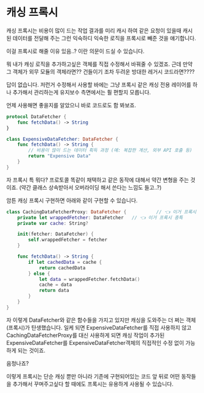 # 캐싱 프록시

캐싱 프록시는 비용이 많이 드는 작업 결과를 미리 캐시 하여 같은 요청이 있을때 캐시 된 데이터를 전달해 주는 그런 익숙하디 익숙한 로직을 프록시로 빼준 것을 얘기합니다.

이걸 프록시로 해줄 이유 있음..?
이란 의문이 드실 수 있습니다.

뭐 내가 캐싱 로직을 추가하고싶은 객체를 직접 수정해서 바꿔줄 수 있겠죠.
근데 만약 그 객체가 외무 모듈의 객체라면?? 건들이기 조차 두려운 방대한 레거시 코드라면????

답이 없습니다. 저런거 수정해서 사용할 바에는 그냥 프록시 같은 캐싱 전용 레이어를 하나 추가해서 관리하는게 유지보수 측면에서는 훨 편할지 모릅니다.

언제 사용해면 좋을지를 알았으니 바로 코드로도 함 봐보죠.

```Swift
protocol DataFetcher {
    func fetchData() -> String
}

class ExpensiveDataFetcher: DataFetcher {
    func fetchData() -> String {
        // 비용이 많이 드는 데이터 획득 과정 (예: 복잡한 계산, 외부 API 호출 등)
        return "Expensive Data"
    }
}

```

자 프록시 특 뭐다? 프로토콜 똑같이 채택하고 같은 동작에 대해서 약간 변형을 주는 것이죠.
(약간 클래스 상속받아서 오버라이딩 해서 쓴다는 느낌도 들고..?)

암튼 캐싱 프록시 구현하면 아래와 같이 구현할 수 있습니다.

```Swift
class CachingDataFetcherProxy: DataFetcher {           // 👈 이거 프록시 종특
    private let wrappedFetcher: DataFetcher   // 👈 이거 프록시 종특
    private var cache: String?

    init(fetcher: DataFetcher) {
        self.wrappedFetcher = fetcher
    }

    func fetchData() -> String {
        if let cachedData = cache {
            return cachedData
        } else {
            let data = wrappedFetcher.fetchData()
            cache = data
            return data
        }
    }
}
```

자 이렇게 DataFetcher와 같은 함수들을 가지고 있지만 캐싱을 도와주는 더 쩌는 객체(프록시)가 탄생했습니다.
일케 되면 ExpensiveDataFetcher를 직접 사용하지 않고 CachingDataFetcherProxy를 대신 사용하게 되면 캐싱 작업이 추가된 ExpensiveDataFetcher를 ExpensiveDataFetcher객체의 직접적인 수정 없이 가능하게 되는 것이죠.

음청나죠?

이렇게 프록시는 단순 캐싱 뿐만 아니라 기존에 구현되어있는 코드 앞 뒤로 어떤 동작들을 추가해서 꾸며주고싶다 할 때에도 프록시는 유용하게 사용될 수 있습니다.
